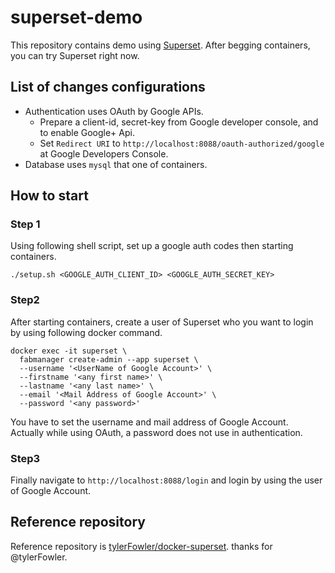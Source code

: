 
# superset-demo

This repository contains demo using [Superset](https://github.com/airbnb/superset). After begging containers, you can try Superset right now.   

## List of changes configurations

- Authentication uses OAuth by Google APIs.
  - Prepare a client-id, secret-key from Google developer console, and to enable Google+ Api.
  - Set `Redirect URI` to `http://localhost:8088/oauth-authorized/google` at Google Developers Console.
- Database uses `mysql` that one of containers.

## How to start

### Step 1

Using following shell script, set up a google auth codes then starting containers.

```
./setup.sh <GOOGLE_AUTH_CLIENT_ID> <GOOGLE_AUTH_SECRET_KEY>
```

### Step2

After starting containers,  create a user of Superset who you want to login by using following docker command.

```
docker exec -it superset \
  fabmanager create-admin --app superset \
  --username '<UserName of Google Account>' \
  --firstname '<any first name>' \
  --lastname '<any last name>' \
  --email '<Mail Address of Google Account>' \
  --password '<any password>'
```

You have to set the username and mail address of Google Account.  
Actually while using OAuth, a password does not use in authentication.

### Step3

Finally navigate to `http://localhost:8088/login` and login by using the user of Google Account.

## Reference repository

Reference repository is [tylerFowler/docker-superset](https://github.com/tylerFowler/docker-superset). thanks for @tylerFowler.
